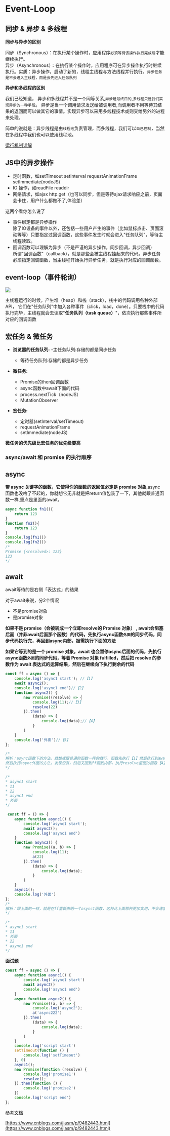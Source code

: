 

# Event-Loop


## 同步 & 异步 & 多线程


**同步与异步的区别**

同步（Synchronous）：在执行某个操作时，应用程序`必须等待该操作执行完成后`才能继续执行。<br/>
异步（Asynchronous）：在执行某个操作时，应用程序可在异步操作执行时继续执行。实质：异步操作，启动了新的，线程主线程与方法线程并行执行。`异步任务是不会进入主线程，而是会先进入任务队列`<br/>

**异步和多线程的区别**

我们已经知道， 异步和多线程并不是一个同等关系,`异步是最终目的`,`多线程只是我们实现异步的一种手段`。
异步是当一个调用请求发送给被调用者,而调用者不用等待其结果的返回而可以做其它的事情。实现异步可以采用多线程技术或则交给另外的进程来处理。

简单的说就是：异步线程是由`线程池`负责管理，而多线程，我们可以`自己控制`，当然在多线程中我们也可以使用线程池。

[运行机制详解](http://www.ruanyifeng.com/blog/2014/10/event-loop.html)


## JS中的异步操作

- 定时函数，如setTimeout setInterval requestAnimationFrame setImmediate(nodeJS) 
- IO 操作，如readFile readdir
- 网络请求，如ajax http.get（也可以同步，但是等待ajax请求响应之前，页面会卡住，用户什么都做不了,体验差）


这两个看你怎么说了

- 事件绑定都是异步操作 <br/>
除了IO设备的事件以外，还包括一些用户产生的事件（比如鼠标点击、页面滚动等等）只要指定过回调函数，这些事件发生时就会进入"任务队列"，等待主线程读取。
- 回调函数可以理解为异步（不是严谨的异步操作，同步回调，异步回调）<br/>
所谓"回调函数"（callback），就是那些会被主线程挂起来的代码。异步任务必须指定回调函数，当主线程开始执行异步任务，就是执行对应的回调函数。



## event-loop（事件轮询）

![](https://ae01.alicdn.com/kf/Hc9dd012443fb4f35bcd41ef829e72834k.jpg)

主线程运行的时候，产生堆（heap）和栈（stack），栈中的代码调用各种外部API，
它们在"任务队列"中加入各种事件（click，load，done）。只要栈中的代码执行完毕，主线程就会去读取"**任务队列（task queue）**"，依次执行那些事件所对应的回调函数


## 宏任务 & 微任务

- **浏览器的任务队列:**
   -主任务队列:存储的都是同步任务
  - 等待任务队列:存储的都是异步任务

- **微任务:**
  - Promise的then回调函数
  - async函数中await下面的代码
  - process.nextTick（nodeJS）
  - MutationObserver

- **宏任务:**
  - 定时器(setInterval/setTimeout)
  - requestAnimationFrame
  - setImmediate(nodeJS)

**微任务的优先级⽐宏任务的优先级要高**


### async/await 和 promise 的执行顺序

## async 

**带 async 关键字的函数，它使得你的函数的返回值必定是 promise 对象**,async 函数也没啥了不起的，你就想它无非就是把return值包装了一下，其他就跟普通函数一样,重点是里面的await。

```javascript
async function fn1(){
    return 123
}
function fn2(){
    return 123
}
console.log(fn1())
console.log(fn2())
/*
Promise {<resolved>: 123}
123
*/
```


## await

await等待的是右侧「表达式」的结果

对于await来说，分2个情况

- 不是promise对象
- 是promise对象

**如果不是 promise（会被转成一个立即resolve的 Promise 对象） , await会阻塞后面（并非await后面那个函数）的代码，先执行async函数`外面`的同步代码，同步代码执行完，再回到async内部，据需执行下面的方法**

**如果它等到的是一个 promise 对象，await 也会暂停async后面的代码，先执行async函数`外面`的同步代码，等着 Promise 对象 fulfilled，然后把 resolve 的参数作为 await 表达式的运算结果，然后在继续向下执行剩余的代码**

```javascript
const ff = async () => {
    console.log('async1 start'); //【1】
    await async2();
    console.log('async1 end')//【2】
    function async2() {
        new Promise((resolve) => {
            console.log(11);//【3】
            resolve(22)
        }).then(
            (data) => {
                console.log(data);//【4】
            }
        )
    }
    console.log('外面')//【5】
};

/*
解析：async函数下的方法，就想成跟普通的函数一样的就行，函数先执行【1】然后执行到await执行的async2，Promise内部相当于同步函数，然后执行【3】，
然后执行async外面的方法，发现没有，然后又回到ff函数内部，执行resolve里面的函数【4】,最后就该轮到【2】和【4】
*/

/*
* async1 start
* 11
* 22
* async1 end
* 外面
*/
```

```javascript
 const ff = () => {
    async function async1() {
        console.log('async1 start');
        await async2();
        console.log('async1 end')
    }
    function async2() {
        new Promise((a, b) => {
            console.log(11);
            a(22)
        }).then(
            (data) => {
                console.log(data);
            }
        )
    }
    async1();
    console.log('外面')
};
/*
解析：跟上面的一样，就是在ff重新声明一个async1函数，这种比上面那种更加实用，不会堵塞async1外面的同步代码
*/

/*
* async1 start
* 11
* 外面
* 22
* async1 end
*/
```

**面试题**
```javascript
const ff = async () => {
    async function async1() {
        console.log('async1 start')
        await async2()
        console.log('async1 end')
    }
    async function async2() {
        new Promise((a, b) => {
            console.log('async2');
            a('async222')
        }).then(
            (data) => {
                console.log(data);
            }
        )
    }
    console.log('script start')
    setTimeout(function () {
        console.log('setTimeout')
    }, 0)
    async1();
    new Promise(function (resolve) {
        console.log('promise1')
        resolve();
    }).then(function () {
        console.log('promise2')
    })
    console.log('script end')
};
```

[参考文档](https://segmentfault.com/a/1190000017224799)

[https://www.cnblogs.com/jiasm/p/9482443.html](https://www.cnblogs.com/jiasm/p/9482443.html)

